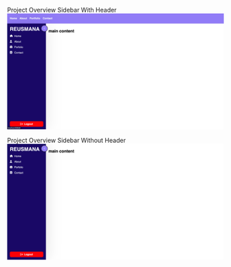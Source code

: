 Project Overview Sidebar With Header
![Project Preview](screenshot/withheader.png)

Project Overview Sidebar Without Header
![Project Preview](screenshot/header.png)
